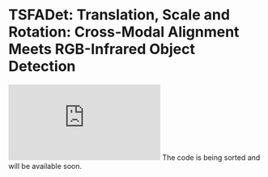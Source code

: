 # TSFADet: Translation, Scale and Rotation: Cross-Modal Alignment Meets RGB-Infrared Object Detection
![contents](https://github.com/yuanmaoxun/TSFADet/blob/main/figure.pdf)
The code is being sorted and will be available soon.
